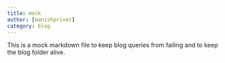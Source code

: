```yaml
---
title: mock
author: [manishprivet]
category: blog
---
```


This is a mock markdown file to keep blog queries from failing and to keep the blog folder alive.
